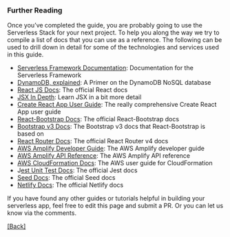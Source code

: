 ### **Further Reading**
Once you’ve completed the guide, you are probably going to use the Serverless Stack for your next project. To help you along the way we try to compile a list of docs that you can use as a reference. The following can be used to drill down in detail for some of the technologies and services used in this guide.

* [Serverless Framework Documentation](https://serverless.com/framework/docs/): Documentation for the Serverless Framework
* [DynamoDB, explained](https://www.dynamodbguide.com/): A Primer on the DynamoDB NoSQL database
* [React JS Docs](https://reactjs.org/docs/hello-world.html): The official React docs
* [JSX In Depth](https://reactjs.org/docs/jsx-in-depth.html): Learn JSX in a bit more detail
* [Create React App User Guide](https://github.com/facebook/create-react-app/blob/master/packages/react-scripts/template/README.md): The really comprehensive Create React App user guide
* [React-Bootstrap Docs](https://react-bootstrap.github.io/getting-started/introduction): The official React-Bootstrap docs
* [Bootstrap v3 Docs](http://getbootstrap.com/docs/3.3/getting-started/): The Bootstrap v3 docs that React-Bootstrap is based on
* [React Router Docs](https://reacttraining.com/react-router/web/guides/philosophy): The official React Router v4 docs
* [AWS Amplify Developer Guide](https://aws.github.io/aws-amplify/media/developer_guide): The AWS Amplify developer guide
* [AWS Amplify API Reference](https://aws.github.io/aws-amplify/api/): The AWS Amplify API reference
* [AWS CloudFormation Docs](https://docs.aws.amazon.com/AWSCloudFormation/latest/UserGuide/GettingStarted.Walkthrough.html): The AWS user guide for CloudFormation
* J[est Unit Test Docs](https://facebook.github.io/jest/docs/en/getting-started.html): The official Jest docs
* [Seed Docs](https://seed.run/docs/): The official Seed docs
* [Netlify Docs](https://www.netlify.com/docs/): The official Netlify docs

If you have found any other guides or tutorials helpful in building your serverless app, feel free to edit this page and submit a PR. Or you can let us know via the comments.


[[Back]](https://github.com/eksant/serverless-react-aws)
